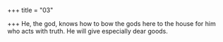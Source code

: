 +++
title = "03"

+++
He, the god, knows how to bow the gods here to the house for him who  acts with truth.
He will give especially dear goods.
